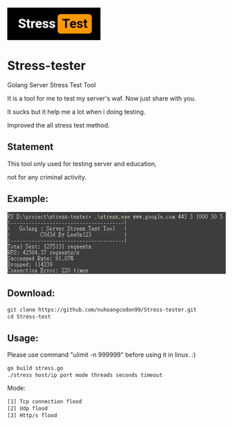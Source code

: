 ![alt text](https://raw.githubusercontent.com/nuhoangcodon99/Stress-tester/main/logo.png)
# Stress-tester
Golang Server Stress Test Tool 

It is a tool for me to test my server's waf. Now just share with you. 

It sucks but it help me a lot when i doing testing.

Improved the all stress test method.

## Statement
This tool only used for testing server and education,

not for any criminal activity.
## Example:
![Example](https://raw.githubusercontent.com/nuhoangcodon99/Stress-tester/main/test.png)
## Download:

    git clone https://github.com/nuhoangcodon99/Stress-tester.git
    cd Stress-test

## Usage:
Please use command "ulimit -n 999999" before using it in linux. :)

    go build stress.go
    ./stress host/ip port mode threads seconds timeout
    
Mode:

    [1] Tcp connection flood
    [2] Udp flood
    [3] Http/s flood
